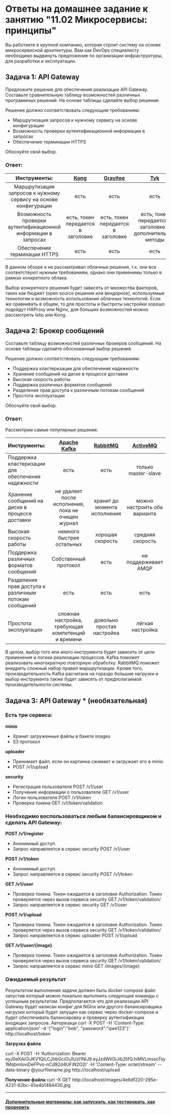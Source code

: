 
# Ответы на домашнее задание к занятию "11.02 Микросервисы: принципы"

Вы работаете в крупной компанию, которая строит систему на основе микросервисной архитектуры.
Вам как DevOps специалисту необходимо выдвинуть предложение по организации инфраструктуры, для разработки и эксплуатации.

## Задача 1: API Gateway

Предложите решение для обеспечения реализации API Gateway. Составьте сравнительную таблицу возможностей различных программных решений. На основе таблицы сделайте выбор решения.

Решение должно соответствовать следующим требованиям:
- Маршрутизация запросов к нужному сервису на основе конфигурации
- Возможность проверки аутентификационной информации в запросах
- Обеспечение терминации HTTPS

Обоснуйте свой выбор.

### Ответ:


| Инструменты: | [Kong](https://konghq.com/kong/) | [Gravitee](https://gravitee.io/) | [Tyk](https://tyk.io/) | [Envoy](https://envoyproxy.io) | [Istio](https://istio.io/) | [HAProxy](https://haproxy.com/) | [Nginx](https://nginx.com/) |
|:---:|:---:|:---:|:---:|:---:|:---:|:---:|:---:|
| Маршрутизация запросов к нужному сервису на основе конфигурации | есть | есть | есть | есть | есть | есть | есть |
| Возможность проверки аутентификационной информации в запросах | есть, токен передается в заголовке | есть, токен передается в заголовке | есть, токен передается в заголовке + дополнительные методы | есть, токен передается в заголовке | есть, токен передается в заголовке | есть, токен передается в заголовке | есть, токен передается в заголовке |
| Обеспечение терминации HTTPS | есть | есть | есть | есть | есть | есть | есть |

В данном обзоре я не рассматривал облачные решения, т.к. они все соответствуют нужным требованиям, однако они применимы только в рамках конкретного облака.

Выбор конкретного решения будет зависеть от множества факторов, таких как бюджет (open source решения или вендорное), используемые технологии и возможность использования облачных технологий. Если же сравнивать в общем, то для простоты и быстроты настройки хорошо подойдут HAProxy или Nginx, для больших возможностей можно рассмотреть Istio или Kong.


## Задача 2: Брокер сообщений

Составьте таблицу возможностей различных брокеров сообщений. На основе таблицы сделайте обоснованный выбор решения.

Решение должно соответствовать следующим требованиям:
- Поддержка кластеризации для обеспечения надежности
- Хранение сообщений на диске в процессе доставки
- Высокая скорость работы
- Поддержка различных форматов сообщений
- Разделение прав доступа к различным потокам сообщений
- Проcтота эксплуатации

Обоснуйте свой выбор.

### Ответ:

Рассмотрим самые популярные решения:

| Инструменты: | [Apache Kafka](https://kafka.apache.org/) | [RabbitMQ](https://rabbitmq.com/) | [ActiveMQ](https://activemq.apache.org/) | 
|:---|:---:|:---:|:---:|
| Поддержка кластеризации для обеспечения надежности | есть | есть | только master-slave |
| Хранение сообщений на диске в процессе доставки | не удаляет после исполнения, пока не очищен журнал | хранит до момента исполнения | можно настроить оба варианта |
| Высокая скорость работы | немного быстрее остальных | хорошая скорость | средняя скорость |
| Поддержка различных форматов сообщений | Собственный протокол | есть | не поддерживает AMQP |
| Разделение прав доступа к различным потокам сообщений | есть | есть | есть |
| Проcтота эксплуатации | сложная настройка, требующая компетенций и времени | довольно простая настройка | лёгкая настройка |

В целом, выбор того или иного инструмента будет зависеть от цели применения и логики реализации процессов.
Kafka поможет реализовать многократную повторную обработку.
RabbitMQ поможет внедрить сложный набор правил маршрутизации.
Кроме того, производительность Kafka расчитана на гораздо большие нагрузки и выбор инструмента также будет зависеть от предполагаемой производительности системы.

## Задача 3: API Gateway * (необязательная)

### Есть три сервиса:

**minio**
- Хранит загруженные файлы в бакете images
- S3 протокол

**uploader**
- Принимает файл, если он картинка сжимает и загружает его в minio
- POST /v1/upload

**security**
- Регистрация пользователя POST /v1/user
- Получение информации о пользователе GET /v1/user
- Логин пользователя POST /v1/token
- Проверка токена GET /v1/token/validation

### Необходимо воспользоваться любым балансировщиком и сделать API Gateway:

**POST /v1/register**
- Анонимный доступ.
- Запрос направляется в сервис security POST /v1/user

**POST /v1/token**
- Анонимный доступ.
- Запрос направляется в сервис security POST /v1/token

**GET /v1/user**
- Проверка токена. Токен ожидается в заголовке Authorization. Токен проверяется через вызов сервиса security GET /v1/token/validation/
- Запрос направляется в сервис security GET /v1/user

**POST /v1/upload**
- Проверка токена. Токен ожидается в заголовке Authorization. Токен проверяется через вызов сервиса security GET /v1/token/validation/
- Запрос направляется в сервис uploader POST /v1/upload

**GET /v1/user/{image}**
- Проверка токена. Токен ожидается в заголовке Authorization. Токен проверяется через вызов сервиса security GET /v1/token/validation/
- Запрос направляется в сервис minio  GET /images/{image}

### Ожидаемый результат

Результатом выполнения задачи должен быть docker compose файл запустив который можно локально выполнить следующие команды с успешным результатом.
Предполагается что для реализации API Gateway будет написан конфиг для NGinx или другого балансировщика нагрузки который будет запущен как сервис через docker-compose и будет обеспечивать балансировку и проверку аутентификации входящих запросов.
Авторизаци
curl -X POST -H 'Content-Type: application/json' -d '{"login":"bob", "password":"qwe123"}' http://localhost/token

**Загрузка файла**

curl -X POST -H 'Authorization: Bearer eyJ0eXAiOiJKV1QiLCJhbGciOiJIUzI1NiJ9.eyJzdWIiOiJib2IifQ.hiMVLmssoTsy1MqbmIoviDeFPvo-nCd92d4UFiN2O2I' -H 'Content-Type: octet/stream' --data-binary @yourfilename.jpg http://localhost/upload

**Получение файла**
curl -X GET http://localhost/images/4e6df220-295e-4231-82bc-45e4b1484430.jpg

---

#### [Дополнительные материалы: как запускать, как тестировать, как проверить](https://github.com/netology-code/devkub-homeworks/tree/main/11-microservices-02-principles)
